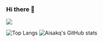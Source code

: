 ### Hi there 👋

<a href="https://discord.gg/x9hwwmGQze" target="_blank"><img src="https://img.shields.io/badge/Discord Server-5865F2?style=flat&logo=Discord&logoColor=white"/></a>

![Top Langs](https://github-readme-stats.vercel.app/api/top-langs/?username=Aisakq&langs_count=8&layout=compact)
![Aisakq's GitHub stats](https://github-readme-stats.vercel.app/api?username=Aisakq&theme=default&show_icons=true$cache_seconds)

